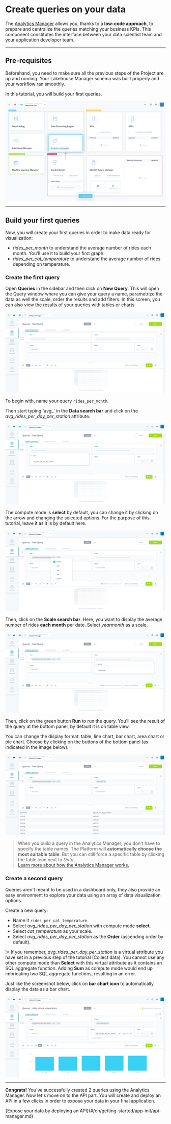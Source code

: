 # Create queries on your data

The [Analytics Manager](/en/product/am/index) allows you, thanks to a **low-code approach**, to prepare and centralize the queries matching your business KPIs. This component constitutes the interface between your data scientist team and your application developer team.

---
## Pre-requisites

Beforehand, you need to make sure all the previous steps of the Project are up and running. Your Lakehouse Manager schema was built properly and your workflow ran smoothly. 

In this tutorial, you will build your first queries.

![query-builder](picts/homepage-am.png)


---
## Build your first queries

Now, you will create your first queries in order to make data ready for visualization:
* *rides_per_month* to understand the average number of rides each month. You'll use it to build your first graph.
* *rides_per_cat_temperature* to understand the average number of rides depending on temperature.

### Create the first query

Open **Queries** in the sidebar and then click on **New Query**. This will open the Query window where you can give your query a name, parametrize the data as well the scale, order the results and add filters. In this screen, you can also view the results of your queries with tables or charts. 

![analytics manager](picts/new-query.png)

To begin with, name your query `rides_per_month`. 

Then start typing 'avg_' in the **Data search bar** and click on the *avg_rides_per_day_per_station* attribute.

![query-builder](picts/new-query2.png)

The compute mode is **select** by default, you can change it by clicking on the arrow and changing the selected options. For the purpose of this tutorial, leave it as it is by default here.

![query-builder](picts/new-query3.png)

Then, click on the **Scale search bar**. Here, you want to display the average number of rides **each month** per date. Select *yearmonth* as a scale.

![query-builder](picts/new-query4.png)

Then, click on the green button **Run** to run the query. You'll see the result of the query at the bottom panel, by default it is on table view. 

You can change the display format: table, line chart, bar chart, area chart or pie chart. Choose by clicking on the buttons of the bottom panel (as indicated in the image below).

![query-builder](picts/new-query5.png)

> When you build a query in the Analytics Manager, you don't have to specify the table names. The Platform will **automatically choose the most suitable table**. But you can still force a specific table by clicking the table icon next to *Data*.  
[Learn more about how the Analytics Manager works.](en/product/am/queries/visual?id=choice-of-table)


### Create a second query

Queries aren't meant to be used in a dashboard only, they also provide an easy environment to explore your data using an array of data visualization options.

Create a new query:
* Name it `rides_per_cat_temperature`.
* Select *avg_rides_per_day_per_station* with compute mode **select**.
* Select *cat_temperature* as your scale.
* Select *avg_rides_per_day_per_station* as the **Order** (ascending order by default).

!> If you remember, *avg_rides_per_day_per_station* is a virtual attribute you have set in a previous step of the tutorial (Collect data). You cannot use any other compute mode than **Select** with this virtual attribute as it contains an SQL aggregate function. Adding **Sum** as compute mode would end up imbricating two SQL aggregate functions, resulting in an error.

Just like the screenshot below, click on **bar chart icon** to automatically display the data as a bar chart. 

![query-builder](picts/new-query6.png)


---
**Congrats!** You've successfully created 2 queries using the Analytics Manager. Now let's move on to the API part. You will create and deploy an API in a few clicks in order to expose your data in your final application. 

{Expose your data by deploying an API}(#/en/getting-started/app-init/api-manager.md)